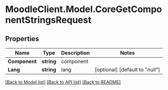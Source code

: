# MoodleClient.Model.CoreGetComponentStringsRequest

## Properties

Name | Type | Description | Notes
------------ | ------------- | ------------- | -------------
**Component** | **string** | component | 
**Lang** | **string** | lang | [optional] [default to "null"]

[[Back to Model list]](../README.md#documentation-for-models) [[Back to API list]](../README.md#documentation-for-api-endpoints) [[Back to README]](../README.md)

